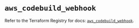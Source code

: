 # `aws_codebuild_webhook`

Refer to the Terraform Registry for docs: [`aws_codebuild_webhook`](https://registry.terraform.io/providers/hashicorp/aws/5.86.1/docs/resources/codebuild_webhook).
